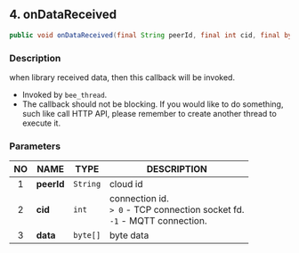 ## 4. onDataReceived

```java
public void onDataReceived(final String peerId, final int cid, final byte[] data);
```

### Description

when library received data, then this callback will be invoked.

* Invoked by `bee_thread`.
* The callback should not be blocking. If you would like to do something, such like call HTTP API, please remember to create another thread to execute it.

### Parameters

| NO | NAME | TYPE | DESCRIPTION |
| :---: | --- | --- | --- |
| 1 | **peerId** | `String` | cloud id |
| 2 | **cid** | `int` | connection id.<br> `> 0` - TCP connection socket fd.<br> `-1` - MQTT connection. |
| 3 | **data** | `byte[]` | byte data |
